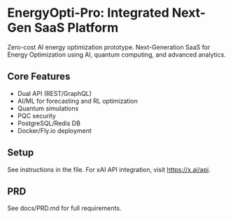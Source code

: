 # EnergyOpti-Pro: Integrated Next-Gen SaaS Platform

Zero-cost AI energy optimization prototype. Next-Generation SaaS for Energy Optimization using AI, quantum computing, and advanced analytics.

## Core Features
- Dual API (REST/GraphQL)
- AI/ML for forecasting and RL optimization
- Quantum simulations
- PQC security
- PostgreSQL/Redis DB
- Docker/Fly.io deployment

## Setup
See instructions in the file. For xAI API integration, visit https://x.ai/api.

## PRD
See docs/PRD.md for full requirements.